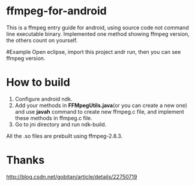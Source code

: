 # ffmpeg-for-android
This is a ffmpeg entry guide for android, using source code not command line executable binary. Implemented one method showing ffmpeg version, the others count on yourself.

#Example
Open eclipse, import this project andr run, then you can see ffmpeg version.

# How to build
1. Configure android ndk.
2. Add your methods in **FFMpegUtils.java**(or you can create a new one) and use **javah** command to create new ffmpeg.c file, and implement these methods in ffmpeg.c file.
3. Go to jni directory and run ndk-build.

All the .so files are prebuilt using ffmpeg-2.8.3.

# Thanks
http://blog.csdn.net/gobitan/article/details/22750719
